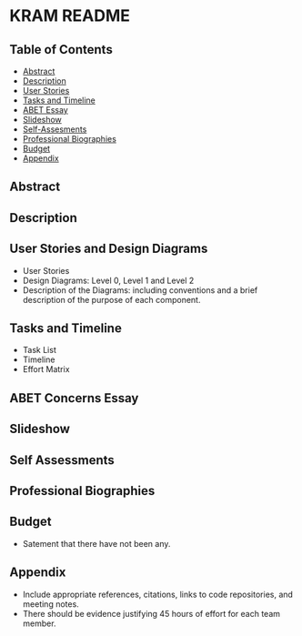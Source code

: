 # KRAM README

## Table of Contents
* [Abstract](#abstract)
* [Description](#description)
* [User Stories](#user-stories-and-design-diagrams)
* [Tasks and Timeline](#tasks-and-timeline)
* [ABET Essay](#abet-concerns-essay)
* [Slideshow](#slideshow)
* [Self-Assesments](#self-assessments)
* [Professional Biographies](#professional-biographies)
* [Budget](#budget)
* [Appendix](#appendix)


## Abstract 
## Description
## User Stories and Design Diagrams
* User Stories
* Design Diagrams: Level 0, Level 1 and Level 2 
* Description of the Diagrams: including conventions and a brief description of the purpose of each component.
## Tasks and Timeline
* Task List
* Timeline
* Effort Matrix
## ABET Concerns Essay
## Slideshow
## Self Assessments
## Professional Biographies
## Budget
* Satement that there have not been any.
## Appendix
* Include appropriate references, citations, links to code repositories, and meeting notes.
* There should be evidence justifying 45 hours of effort for each team member.



